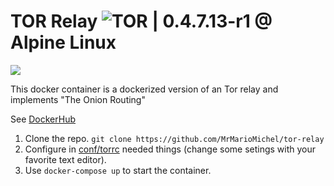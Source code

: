 # TOR Relay ![TOR](https://cloud.githubusercontent.com/assets/8005290/25584874/cd743dcc-2e65-11e7-8b9a-5f0f3be929b9.png) | 0.4.7.13-r1 @ Alpine Linux

![](https://images.microbadger.com/badges/image/mrmariomichel/tor-relay.svg)

This docker container is a dockerized version of an Tor relay and implements "The Onion Routing"

See [DockerHub](https://hub.docker.com/r/drignazgortngschirl/tor-relay/tags)

1. Clone the repo. ```git clone https://github.com/MrMarioMichel/tor-relay ```
2. Configure in [conf/torrc](https://github.com/MrMarioMichel/tor-relay/blob/master/conf/torrc) needed things (change some setings with your favorite text editor).
3. Use ```docker-compose up``` to start the container. 

